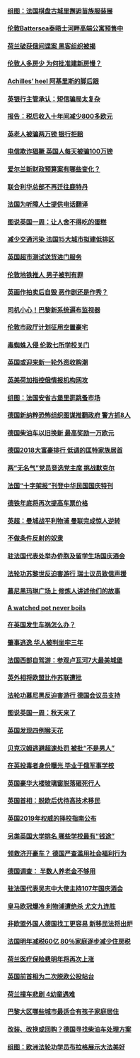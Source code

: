 #### [组图：法国棋盘古城里邂逅苗族服装展](../pages/nsc974/n10781596.md?t=10140633) 

#### [伦敦Battersea泰晤士河畔高端公寓预售中](../pages/nsc974/n10780029.md?t=10140633) 

#### [荷兰破获俄间谍案 黑客组织被揭](../pages/nsc974/n10779265.md?t=10140633) 

#### [伦敦人多房少 为何批准建新房慢？](../pages/nsc974/n10779376.md?t=10140633) 

#### [Achilles’ heel 阿基里斯的脚后跟](../pages/nsc974/n10779364.md?t=10140633) 

#### [英银行主管承认：短信骗局太复杂](../pages/nsc974/n10779357.md?t=10140633) 

#### [报告：税后收入十年间减少800多欧元](../pages/nsc974/n10779342.md?t=10140633) 

#### [英老人被骗两万镑 银行拒赔](../pages/nsc974/n10779353.md?t=10140633) 

#### [电信欺诈猖獗 英国人每天被骗100万镑](../pages/nsc974/n10779322.md?t=10140633) 

#### [爱尔兰新财政预算案有哪些变化？](../pages/nsc974/n10779332.md?t=10140633) 

#### [联合利华总部不再迁往鹿特丹](../pages/nsc974/n10779315.md?t=10140633) 

#### [法国为听障人士提供电话翻译](../pages/nsc974/n10776654.md?t=10140633) 

#### [图说英国一周：让人舍不得吃的蛋糕](../pages/nsc974/n10776635.md?t=10140633) 

#### [减少交通污染 法国15大城市拟建低排区](../pages/nsc974/n10776580.md?t=10140633) 

#### [英国超市测试送货进门服务](../pages/nsc974/n10776623.md?t=10140633) 

#### [伦敦地铁推人 男子被判有罪](../pages/nsc974/n10776609.md?t=10140633) 

#### [英画作拍卖后自毁 恶作剧还是作秀？](../pages/nsc974/n10776576.md?t=10140633) 

#### [司机小心！巴黎新系统遍布监视器](../pages/nsc974/n10776510.md?t=10140633) 

#### [伦敦市政厅计划征用空置豪宅](../pages/nsc974/n10776569.md?t=10140633) 

#### [毒蜘蛛入侵 伦敦七所学校关门](../pages/nsc974/n10776564.md?t=10140633) 

#### [英国或迎来新一轮外资收购潮](../pages/nsc974/n10776549.md?t=10140633) 

#### [英美荷加指控俄情报机构网攻](../pages/nsc974/n10776535.md?t=10140633) 

#### [组图：法国安省古堡里逛跳蚤市场](../pages/nsc974/n10775210.md?t=10140633) 

#### [德国新纳粹恐怖组织图谋推翻政府 警方抓8人](../pages/nsc974/n10774321.md?t=10140633) 

#### [德国柴油车以旧换新 最高奖励一万欧元](../pages/nsc974/n10774269.md?t=10140633) 

#### [德国2018大富豪排行 低调的匡特家族居首](../pages/nsc974/n10774023.md?t=10140633) 

#### [两“无名气”党员竞选党主席 挑战默克尔](../pages/nsc974/n10774533.md?t=10140633) 

#### [法国“十字架报”刊登中华民国国庆特刊](../pages/nsc974/n10774543.md?t=10140633) 

#### [德铁年底将再次提高车票价格](../pages/nsc974/n10774155.md?t=10140633) 

#### [英超：曼城战平利物浦 曼联完成惊人逆转](../pages/nsc974/n10773638.md?t=10140633) 

#### [不做条件反射的奴隶](../pages/nsc974/n10771821.md?t=10140633) 

#### [驻法国代表处举办侨胞及留学生场国庆酒会](../pages/nsc974/n10769921.md?t=10140633) 

#### [法轮功苏黎世反迫害游行 瑞士议员致信声援](../pages/nsc974/n10767250.md?t=10140633) 

#### [慕尼黑玛琳广场上 修炼人讲述他们的故事](../pages/nsc974/n10762990.md?t=10140633) 

#### [A watched pot never boils](../pages/nsc974/n10763822.md?t=10140633) 

#### [在英国发生车祸怎么办？](../pages/nsc974/n10763811.md?t=10140633) 

#### [肇事逃逸 华人被判坐牢三年](../pages/nsc974/n10763799.md?t=10140633) 

#### [法国西部自驾游：参观卢瓦河7大最美城堡](../pages/nsc974/n10760218.md?t=10140633) 

#### [英外相将欧盟比作苏联遭批](../pages/nsc974/n10761274.md?t=10140633) 

#### [法轮功慕尼黑反迫害游行 德国会议员支持](../pages/nsc974/n10760664.md?t=10140633) 

#### [图说英国一周：秋天来了](../pages/nsc974/n10761380.md?t=10140633) 

#### [英国发现四例猴天花](../pages/nsc974/n10761362.md?t=10140633) 

#### [贝克汉姆逃避超速处罚 被批“不是男人”](../pages/nsc974/n10761349.md?t=10140633) 

#### [在英投毒者身份曝光 毕业于俄军事学校](../pages/nsc974/n10761338.md?t=10140633) 

#### [英国豪华大楼玻璃窗脱落砸死行人](../pages/nsc974/n10761334.md?t=10140633) 

#### [英国首相：脱欧后优待高技术移民](../pages/nsc974/n10761323.md?t=10140633) 

#### [英国2019年权威的择校指南公布](../pages/nsc974/n10761253.md?t=10140633) 

#### [另类英国大学排名 哪些学校最有“钱途”](../pages/nsc974/n10760972.md?t=10140633) 

#### [领救济开豪车？ 德国严查滥用社会福利行为](../pages/nsc974/n10760730.md?t=10140633) 

#### [德国调查：  半数人养老金不够用](../pages/nsc974/n10760552.md?t=10140633) 

#### [驻法国代表吴志中大使主持107年国庆酒会](../pages/nsc974/n10760458.md?t=10140633) 

#### [皇马欧冠爆冷 利物浦遭绝杀 尤文九连胜](../pages/nsc974/n10759476.md?t=10140633) 

#### [非欧盟外国人德国找工更容易 新移民法将出炉](../pages/nsc974/n10758904.md?t=10140633) 

#### [法国明年减税60亿 80％家庭逐步减少住房税](../pages/nsc974/n10758112.md?t=10140633) 

#### [荷兰医疗保险费明年将再次上涨](../pages/nsc974/n10758614.md?t=10140633) 

#### [英国前首相为二次脱欧公投站台](../pages/nsc974/n10756382.md?t=10140633) 

#### [荷兰撞车悲剧 4幼童遇难](../pages/nsc974/n10758529.md?t=10140633) 

#### [巴黎大区哪些城市最适合有孩子家庭居住](../pages/nsc974/n10758451.md?t=10140633) 

#### [改装、改换或回购？德国寻找柴油车处理方案](../pages/nsc974/n10755781.md?t=10140633) 

#### [组图：欧洲法轮功学员布拉格展示大法美好](../pages/nsc974/n10756084.md?t=10140633) 

